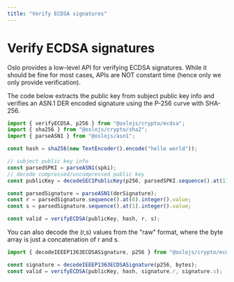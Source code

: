 ```yaml
---
title: "Verify ECDSA signatures"
---
```


# Verify ECDSA signatures

Oslo provides a low-level API for verifying ECDSA signatures. While it should be fine for most cases, APIs are NOT constant time (hence only we only provide verification).

The code below extracts the public key from subject public key info and verifies an ASN.1 DER encoded signature using the P-256 curve with SHA-256.

```ts
import { verifyECDSA, p256 } from "@oslojs/crypto/ecdsa";
import { sha256 } from "@oslojs/crypto/sha2";
import { parseASN1 } from "@oslojs/asn1";

const hash = sha256(new TextEncoder().encode("hello world"));

// subject public key info
const parsedSPKI = parseASN1(spki);
// decode compressed/uncompressed public key
const publicKey = decodeSEC1PublicKey(p256, parsedSPKI.sequence().at(1).bitString().bytes);

const parsedSignature = parseASN1(derSignature);
const r = parsedSignature.sequence().at(0).integer().value;
const s = parsedSignature.sequence().at(1).integer().value;

const valid = verifyECDSA(publicKey, hash, r, s);
```

You can also decode the (r,s) values from the "raw" format, where the byte array is just a concatenation of r and s.

```ts
import { decodeIEEEP1363ECDSASignature, p256 } from "@oslojs/crypto/ecdsa";

const signature = decodeIEEEP1363ECDSASignature(p256, bytes);
const valid = verifyECDSA(publicKey, hash, signature.r, signature.s);
```

